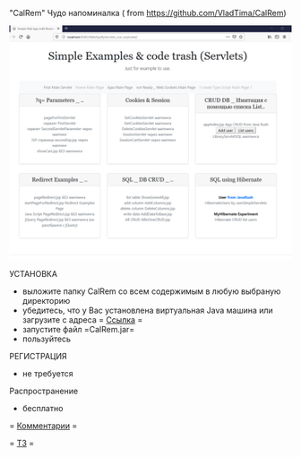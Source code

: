 "CalRem" Чудо напоминалка ( from https://github.com/VladTima/CalRem)

![](https://github.com/MartyMcAir/-WebApps-Experimental-/blob/master/WebAppByServlets/web/WEB-INF/img/MainPage.png)

УСТАНОВКА
- выложите папку CalRem со всем содержимым в любую выбраную директорию
- убедитесь, что у Вас установлена виртуальная Java машина или загрузите с адреса   = <a href="http://www.java.com/ru/download/index.jsp">Ссылка</a> = 
- запустите файл =CalRem.jar=
- пользуйтесь

РЕГИСТРАЦИЯ
- не требуется

Распространение
- бесплатно

 = <a href="https://github.com/VladTima/CalRem/issues/1">Комментарии</a> = 

 = <a href="https://github.com/VladTima/CalRem/wiki/%D0%A2%D0%97">ТЗ</a> = 

